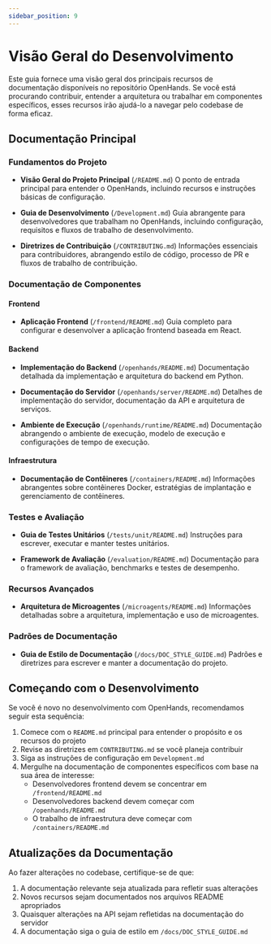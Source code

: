 ```yaml
---
sidebar_position: 9
---
```


# Visão Geral do Desenvolvimento

Este guia fornece uma visão geral dos principais recursos de documentação disponíveis no repositório OpenHands. Se você está procurando contribuir, entender a arquitetura ou trabalhar em componentes específicos, esses recursos irão ajudá-lo a navegar pelo codebase de forma eficaz.

## Documentação Principal

### Fundamentos do Projeto
- **Visão Geral do Projeto Principal** (`/README.md`)
  O ponto de entrada principal para entender o OpenHands, incluindo recursos e instruções básicas de configuração.

- **Guia de Desenvolvimento** (`/Development.md`)
  Guia abrangente para desenvolvedores que trabalham no OpenHands, incluindo configuração, requisitos e fluxos de trabalho de desenvolvimento.

- **Diretrizes de Contribuição** (`/CONTRIBUTING.md`)
  Informações essenciais para contribuidores, abrangendo estilo de código, processo de PR e fluxos de trabalho de contribuição.

### Documentação de Componentes

#### Frontend
- **Aplicação Frontend** (`/frontend/README.md`)
  Guia completo para configurar e desenvolver a aplicação frontend baseada em React.

#### Backend
- **Implementação do Backend** (`/openhands/README.md`)
  Documentação detalhada da implementação e arquitetura do backend em Python.

- **Documentação do Servidor** (`/openhands/server/README.md`)
  Detalhes de implementação do servidor, documentação da API e arquitetura de serviços.

- **Ambiente de Execução** (`/openhands/runtime/README.md`)
  Documentação abrangendo o ambiente de execução, modelo de execução e configurações de tempo de execução.

#### Infraestrutura
- **Documentação de Contêineres** (`/containers/README.md`)
  Informações abrangentes sobre contêineres Docker, estratégias de implantação e gerenciamento de contêineres.

### Testes e Avaliação
- **Guia de Testes Unitários** (`/tests/unit/README.md`)
  Instruções para escrever, executar e manter testes unitários.

- **Framework de Avaliação** (`/evaluation/README.md`)
  Documentação para o framework de avaliação, benchmarks e testes de desempenho.

### Recursos Avançados
- **Arquitetura de Microagentes** (`/microagents/README.md`)
  Informações detalhadas sobre a arquitetura, implementação e uso de microagentes.

### Padrões de Documentação
- **Guia de Estilo de Documentação** (`/docs/DOC_STYLE_GUIDE.md`)
  Padrões e diretrizes para escrever e manter a documentação do projeto.

## Começando com o Desenvolvimento

Se você é novo no desenvolvimento com OpenHands, recomendamos seguir esta sequência:

1. Comece com o `README.md` principal para entender o propósito e os recursos do projeto
2. Revise as diretrizes em `CONTRIBUTING.md` se você planeja contribuir
3. Siga as instruções de configuração em `Development.md`
4. Mergulhe na documentação de componentes específicos com base na sua área de interesse:
   - Desenvolvedores frontend devem se concentrar em `/frontend/README.md`
   - Desenvolvedores backend devem começar com `/openhands/README.md`
   - O trabalho de infraestrutura deve começar com `/containers/README.md`

## Atualizações da Documentação

Ao fazer alterações no codebase, certifique-se de que:
1. A documentação relevante seja atualizada para refletir suas alterações
2. Novos recursos sejam documentados nos arquivos README apropriados
3. Quaisquer alterações na API sejam refletidas na documentação do servidor
4. A documentação siga o guia de estilo em `/docs/DOC_STYLE_GUIDE.md`
